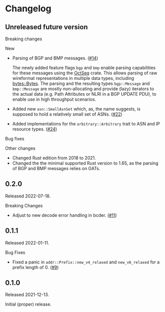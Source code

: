 # Changelog

## Unreleased future version

Breaking changes

New

* Parsing of BGP and BMP messages. ([#14])

  The newly added feature flags `bgp` and `bmp` enable parsing capabilities
  for these messages using the [OctSeq](https://github.com/NLnetLabs/octseq)
  crate. This allows parsing of raw wireformat representations in multiple
  data types, including
  [bytes::Bytes](https://docs.rs/bytes/latest/bytes/struct.Bytes.html). The
  parsing and the resulting types `bgp::Message` and `bmp::Message` are mostly
  non-allocating and provide (lazy) iterators to the actual data (e.g. Path
  Attributes or NLRI in a BGP UPDATE PDU), to enable use in high throughput
  scenarios.

* Added new `asn::SmallAsnSet` which, as, the name suggests, is supposed
  to hold a relatively small set of ASNs. ([#22])

* Added implementations for the `arbitrary::Arbitrary` trait to ASN and IP
  resource types. ([#24])

Bug fixes

Other changes

* Changed Rust edition from 2018 to 2021.
* Changed the the minimal supported Rust version to 1.65, as the parsing of
  BGP and BMP messages relies on GATs.

[#14]: https://github.com/NLnetLabs/routecore/pull/14
[#22]: https://github.com/NLnetLabs/routecore/pull/22
[#24]: https://github.com/NLnetLabs/routecore/pull/24


## 0.2.0

Released 2022-07-18.

Breaking Changes

* Adjust to new decode error handling in bcder. ([#11])

[#11]: https://github.com/NLnetLabs/routecore/pull/11


## 0.1.1

Released 2022-01-11.

Bug Fixes

* Fixed a panic in `addr::Prefix::new_v4_relaxed` and `new_v6_relaxed` for
  a prefix length of 0. ([#9])

[#9]: https://github.com/NLnetLabs/routecore/pull/9


## 0.1.0

Released 2021-12-13.

Initial (proper) release.

